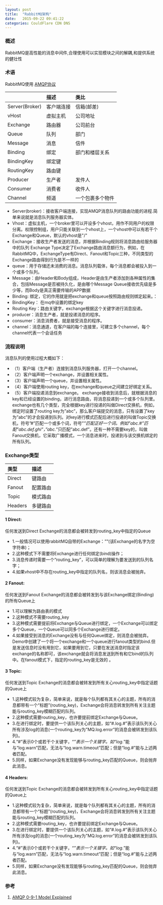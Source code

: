 ```yaml
---
layout: post
title:  "RabbitMQ架构"
date:   2015-09-22 09:41:22
categories: CouldFlare CDN DNS
---
```


### 概述
RabbitMQ是高性能的消息中间件,合理使用可以实现模块之间的解耦,和提供系统的健壮性

### 术语
RabbitMQ使用 [AMQP协议](https://www.rabbitmq.com/resources/specs/amqp0-9-1.pdf)

|                | 描述      | 类比           |
|:---------------|:---------|:--------------|
| Server(Broker) | 客户端连接 | 信箱(邮差)      |
| vHost          | 虚拟主机   | 公司地址        |
| Exchange       | 路由器    | 公司前台        |
| Queue          | 队列      | 部门           |
| Message        | 消息      | 信件           |
| Binding        | 绑定      | 部门和楼层关系   |
| BindingKey     | 绑定键    |               |
| RoutingKey     | 路由键    |               |
| Producer       | 生产者    | 发件人         |
| Consumer       | 消费者    | 收件人         |
| Channel        | 频道      | 一个包裹多个物件 |

+ Server(broker)：接收客户端连接，实现AMQP消息队列的路由功能的进程.简单来说就是消息队列服务器实体。
+ Vhost：虚拟主机，一个broker里可以开设多个vhost，用作不同用户的权限分离。权限控制组，用户只能关联到一个vhost上，一个vhost中可以有若干个Exchange和Queue，默认的vhost是"/"
+ Exchange：接收生产者发送的消息，并根据Binding规则将消息路由给服务器中的队列 Exchange Type决定了Exchange路由消息额行为，例如，在RabbitMQ中，ExchangeType有Direct、Fanout和Topic三种，不同类型的Exchange路由得到行为是不一样的
+ queue：用于存储还未消费的消息。消息队列载体，每个消息都会被投入到一个或多个队列。
+ Message：由Header和Body组成，Header是由生产者添加到各种属性的集合，包括Message是否被持久化，是由哪个Message Queue接收优先级是多少等，而Body是真正需要传输的APP数据
+ Binding: 绑定，它的作用就是把exchange和queue按照路由规则绑定起来。：
+ BindingKey： 在mq中设置的绑定key
+ Routing Key：路由关键字，exchange根据这个关键字进行消息投递。
+ producer：消息生产者，就是投递消息的程序。
+ consumer：消息消费者，就是接受消息的程序。
+ channel：消息通道，在客户端的每个连接里，可建立多个channel，每个channel代表一个会话任务

### 流程说明
消息队列的使用过程大概如下：
+ （1）客户端（生产者）连接到消息队列服务器，打开一个channel。
+ （2）客户端声明一个exchange，并设置相关属性。
+ （3）客户端声明一个queue，并设置相关属性。
+ （4）客户端使用routing key，在exchange和queue之间建立好绑定关系。
+ （5）客户端投递消息到exchange。
exchange接收到消息后，就根据消息的key和已经设置的binding，进行消息路由，将消息投递到一个或多个队列里。
exchange也有几个类型，完全根据key进行投递的叫做Direct交换机，例如，绑定时设置了routing key为”abc”，那么客户端提交的消息，只有设置了key为”abc”的才会投递到队列。对key进行模式匹配后进行投递的叫做Topic交换机，符号”#”匹配一个或多个词，符号”*”匹配正好一个词。例如”abc.#”匹配”abc.def.ghi”，”abc.*”只匹配”abc.def”。还有一种不需要key的，叫做Fanout交换机，它采取广播模式，一个消息进来时，投递到与该交换机绑定的所有队列。

### Exchange类型

| 类型     | 描述    |
|:--------|:-------|
| Direct  | 键路由  |
| Fanout  | 配置路由 |
| Topic   | 模式路由 |
| Headers | 多键路由 |

#### 1 Direct:
任何发送到Direct Exchange的消息都会被转发到routing_key中指定的Queue
+ 1.一般情况可以使用rabbitMQ自带的Exchange：””(该Exchange的名字为空字符串)；
+ 2.这种模式下不需要将Exchange进行任何绑定(bind)操作；
+ 3.消息传递时需要一个“routing_key”，可以简单的理解为要发送到的队列名字；
+ 4.如果vhost中不存在routing_key中指定的队列名，则该消息会被抛弃。
#### 2 Fanout:
任何发送到Fanout Exchange的消息都会被转发到与该Exchange绑定(Binding)的所有Queue上
+ 1.可以理解为路由表的模式
+ 2.这种模式不需要routing_key
+ 3.这种模式需要提前将Exchange与Queue进行绑定，一个Exchange可以绑定多个Queue，一个Queue可以同多个Exchange进行绑定。
+ 4.如果接受到消息的Exchange没有与任何Queue绑定，则消息会被抛弃。
Demo中创建了一个将一个exchange和一个queue进行fanout类型的bind.但是发送信息时没有用到它，如果要用到它，只要在发送消息时指定该exchange的名称即可，该exchange就会将消息发送到所有和它bind的队列中。在fanout模式下，指定的routing_key是无效的 。
#### 3 Topic:
任何发送到Topic Exchange的消息都会被转发到所有关心routing_key中指定话题的Queue上
+ 1.这种模式较为复杂，简单来说，就是每个队列都有其关心的主题，所有的消息都带有一个“标题”(routing_key)，Exchange会将消息转发到所有关注主题能与routing_key模糊匹配的队列。
+ 2.这种模式需要routing_key，也许要提前绑定Exchange与Queue。
+ 3.在进行绑定时，要提供一个该队列关心的主题，如“#.log.#”表示该队列关心所有涉及log的消息(一个routing_key为”MQ.log.error”的消息会被转发到该队列)。
+ 4.“#”表示0个或若干个关键字，“*”表示一个关键字。如“log.*”能与“log.warn”匹配，无法与“log.warn.timeout”匹配；但是“log.#”能与上述两者匹配。
+ 5.同样，如果Exchange没有发现能够与routing_key匹配的Queue，则会抛弃此消息。
#### 4 Headers:
任何发送到Topic Exchange的消息都会被转发到所有关心routing_key中指定话题的Queue上
+ 1.这种模式较为复杂，简单来说，就是每个队列都有其关心的主题，所有的消息都带有一个“标题”(routing_key)，Exchange会将消息转发到所有关注主题能与routing_key模糊匹配的队列。
+ 2.这种模式需要routing_key，也许要提前绑定Exchange与Queue。
+ 3.在进行绑定时，要提供一个该队列关心的主题，如“#.log.#”表示该队列关心所有涉及log的消息(一个routing_key为”MQ.log.error”的消息会被转发到该队列)。
+ 4.“#”表示0个或若干个关键字，“*”表示一个关键字。如“log.*”能与“log.warn”匹配，无法与“log.warn.timeout”匹配；但是“log.#”能与上述两者匹配。
+ 5.同样，如果Exchange没有发现能够与routing_key匹配的Queue，则会抛弃此消息。


### 参考
1. [AMQP 0-9-1 Model Explained](https://www.rabbitmq.com/tutorials/amqp-concepts.html)
